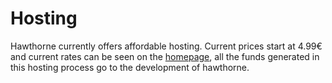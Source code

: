 # Hosting

Hawthorne currently offers affordable hosting. Current prices start at 4.99€ and current rates can be seen on the [homepage][1], all the funds generated in this hosting process go to the development of hawthorne.


[1]:	https://hawthornepanel.org
